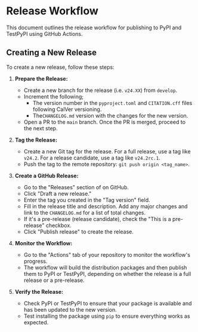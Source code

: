 # Release Workflow

This document outlines the release workflow for publishing to PyPI and TestPyPI using GitHub Actions.

## Creating a New Release

To create a new release, follow these steps:

1. **Prepare the Release:**
   -  Create a new branch for the release (i.e. `v24.XX`) from `develop`.
   -  Increment the following;
         -  The version number in the `pyproject.toml` and `CITATION.cff` files following CalVer versioning.
         -  The`CHANGELOG.md` version with the changes for the new version.
   -  Open a PR to the `main` branch. Once the PR is merged, proceed to the next step.

2. **Tag the Release:**
   -  Create a new Git tag for the release. For a full release, use a tag like `v24.2`. For a release candidate, use a tag like `v24.2rc.1`.
   -  Push the tag to the remote repository: `git push origin <tag_name>`.

3. **Create a GitHub Release:**
   -  Go to the "Releases" section of on GitHub.
   -  Click "Draft a new release."
   -  Enter the tag you created in the "Tag version" field.
   -  Fill in the release title and description. Add any major changes and link to the `CHANGELOG.md` for a list of total changes.
   -  If it's a pre-release (release candidate), check the "This is a pre-release" checkbox.
   -  Click "Publish release" to create the release.

4. **Monitor the Workflow:**
   -  Go to the "Actions" tab of your repository to monitor the workflow's progress.
   -  The workflow will build the distribution packages and then publish them to PyPI or TestPyPI, depending on whether the release is a full release or a pre-release.

5. **Verify the Release:**
   -  Check PyPI or TestPyPI to ensure that your package is available and has been updated to the new version.
   -  Test installing the package using `pip` to ensure everything works as expected.
